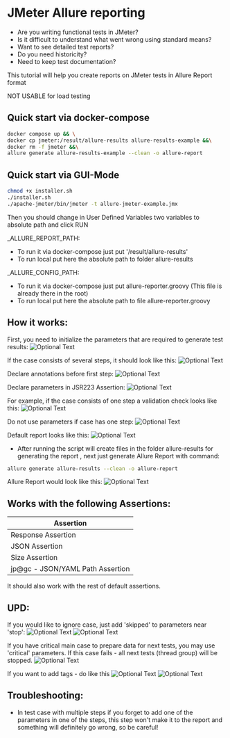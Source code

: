 # JMeter Allure reporting
- Are you writing functional tests in JMeter?
- Is it difficult to understand what went wrong using standard means?
- Want to see detailed test reports?
- Do you need historicity?
- Need to keep test documentation?

This tutorial will help you create reports on JMeter tests in Allure Report format

NOT USABLE for load testing

##  Quick start via docker-compose
```bash
docker compose up && \
docker cp jmeter:/result/allure-results allure-results-example &&\
docker rm -f jmeter &&\
allure generate allure-results-example --clean -o allure-report
```
## Quick start via GUI-Mode
```bash
chmod +x installer.sh
./installer.sh
./apache-jmeter/bin/jmeter -t allure-jmeter-example.jmx 
```
Then you should change in User Defined Variables two variables to absolute path and click RUN

_ALLURE_REPORT_PATH: 
 - To run it via docker-compose just put '/result/allure-results'
 - To run local put here the absolute path to folder allure-results

_ALLURE_CONFIG_PATH: 
 - To run it via docker-compose just put allure-reporter.groovy (This file is already there in the root)
 - To run local put here the absolute path to file allure-reporter.groovy 

## How it works:
First, you need to initialize the parameters that are required to generate test results:
![Optional Text](images/user_defined_variables.png)

If the case consists of several steps, it should look like this:
![Optional Text](images/multiple_steps_case.png)

Declare annotations before first step:
![Optional Text](images/multiple_steps_case_declare_annotations.png)

Declare parameters in JSR223 Assertion:
![Optional Text](images/groovy_parameters_in_multiple.png)

For example, if the case consists of one step a validation check looks like this:
![Optional Text](images/single_step_cases.png)

Do not use parameters if case has one step:
![Optional Text](images/groovy_parameters_in_signle.png)

Default report looks like this:
![Optional Text](images/jmeter_view_result_tree.png)
- After running the script will create files in the folder allure-results for generating the report
, next just generate Allure Report with command:
```bash
allure generate allure-results --clean -o allure-report
```

Allure Report would look like this:
![Optional Text](images/allure-report.png)


## Works with the following Assertions:

| Assertion                         |
|--------------------               |
| Response Assertion                |
| JSON Assertion                    |
| Size Assertion                    |
| jp@gc - JSON/YAML Path Assertion  |

It should also work with the rest of default assertions.

## UPD:
If you would like to ignore case, just add 'skipped' to parameters near 'stop':
![Optional Text](images/skipped_parameter.png)
![Optional Text](images/allure-report-skipped-case.png)

If you have critical main case to prepare data for next tests, you may use 'critical' parameters.
If this case fails - all next tests (thread group) will be stopped.
![Optional Text](images/critical_parameter.png)

If you want to add tags - do like this
![Optional Text](images/tags_parameter.png)
![Optional Text](images/allure-report-tags.png)

## Troubleshooting:
- In test case with multiple steps if you forget to add one of the parameters in one of the steps, 
this step won't make it to the report and something will definitely go wrong, so be careful!
